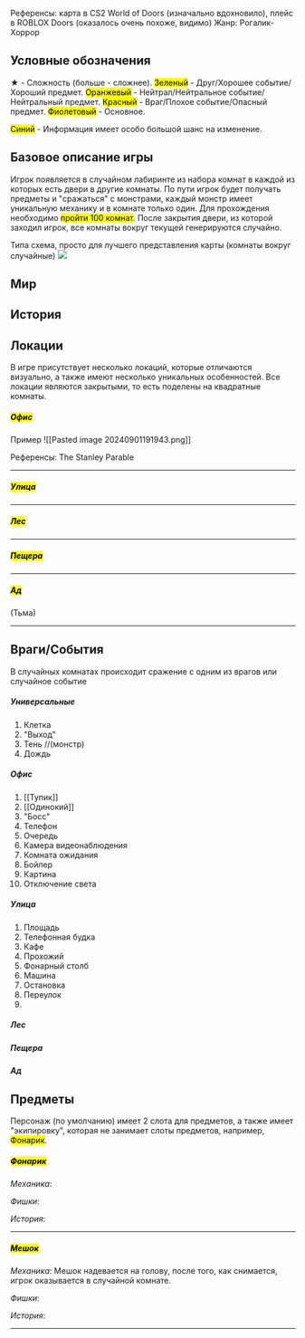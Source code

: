 Референсы: карта в CS2 World of Doors (изначально вдохновило), плейс в ROBLOX Doors (оказалось очень похоже, видимо)
Жанр: Рогалик-Хоррор

## Условные обозначения

★ - Сложность (больше - сложнее).
<mark class="hltr-g">Зеленый</mark> - Друг/Хорошее событие/Хороший предмет.
<mark class="hltr-o">Оранжевый</mark> - Нейтрал/Нейтральное событие/Нейтральный предмет.
<mark class="hltr-r">Красный</mark> - Враг/Плохое событие/Опасный предмет.
<mark class="hltr-p">Фиолетовый</mark> - Основное.

<mark class="hltr-b">Синий</mark> - Информация имеет особо большой шанс на изменение.

## Базовое описание игры

Игрок появляется в случайном лабиринте из набора комнат в каждой из которых есть двери в другие комнаты. По пути игрок будет получать предметы и "сражаться" с монстрами, каждый монстр имеет уникальную механику и в комнате только один. Для прохождения необходимо <mark class="hltr-b">пройти 100 комнат</mark>.
После закрытия двери, из которой заходил игрок, все комнаты вокруг текущей генерируются случайно.

Типа схема, просто для лучшего представления карты (комнаты вокруг случайные)
![](https://kappa.lol/Y5pcX)


## Мир



## История



## Локации

В игре присутствует несколько локаций, которые отличаются визуально, а также имеют несколько уникальных особенностей.
Все локации являются закрытыми, то есть поделены на квадратные комнаты. 

##### <mark class="hltr-p">Офис</mark>

Пример
![[Pasted image 20240901191943.png]]

Референсы: The Stanley Parable

***
##### <mark class="hltr-p">Улица</mark>


***
##### <mark class="hltr-p">Лес</mark>


***
##### <mark class="hltr-p">Пещера</mark>


***
##### <mark class="hltr-p">Ад</mark>

(Тьма)

***


## Враги/События

В случайных комнатах происходит сражение с одним из врагов или случайное событие

##### Универсальные

1. Клетка
2. "Выход"
3. Тень //(монстр)
4. Дождь

##### Офис

1. [[Тупик]]
2. [[Одинокий]]
3. "Босс"
4.  Телефон
5.  Очередь
6.  Камера видеонаблюдения
7.  Комната ожидания
8.  Бойлер
9.  Картина
10.  Отключение света

##### Улица

1. Площадь
2. Телефонная будка
3. Кафе
4. Прохожий
5. Фонарный столб
6. Машина
7. Остановка
8. Переулок
9. 
#####  Лес

#####  Пещера

##### Ад

## Предметы

Персонаж (по умолчанию) имеет 2 слота для предметов, а также имеет "экипировку", которая не занимает слоты предметов, например, <mark class="hltr-p">Фонарик</mark>.

##### <mark class="hltr-p">Фонарик</mark>
*Механика*: 

*Фишки*: 

*История*: 
***
##### <mark class="hltr-g">Мешок</mark>
*Механика*: Мешок надевается на голову, после того, как снимается, игрок оказывается в случайной комнате.

*Фишки*: 

*История*: 
***

